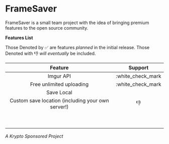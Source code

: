 # FrameSaver
FrameSaver is a small team project with the idea of bringing premium features to the open source community. 

**Features List** 

Those Denoted by  :white_check_mark: are features *planned* in the initial release. Those Denoted with :thumbsdown: *will eventually* be included. 




|                      Feature                      | Support |
|:-------------------------------------------------:|:-------:|
|                     Imgur API                     |    :white_check_mark     |
|             Free unlimited uploading              |     :white_check_mark    |
| Save Local                                        |         |
| Custom save location (including your own server!) |    :thumbsdown:     |
|                                                   |         |
|                                                   |         |
|                                                   |         |
|                                                   |         |
|                                                   |         |
|                                                   |         |
|                                                   |         |
|                                                   |         |
|                                                   |         |





*A Krypto Sponsored Project* 
